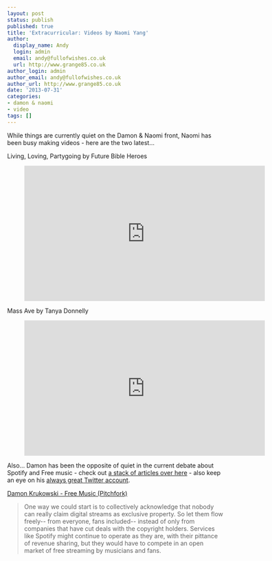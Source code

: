 ```yaml
---
layout: post
status: publish
published: true
title: 'Extracurricular: Videos by Naomi Yang'
author:
  display_name: Andy
  login: admin
  email: andy@fullofwishes.co.uk
  url: http://www.grange85.co.uk
author_login: admin
author_email: andy@fullofwishes.co.uk
author_url: http://www.grange85.co.uk
date: '2013-07-31'
categories:
- damon & naomi
- video
tags: []
---
```

<p>While things are currently quiet on the Damon & Naomi front, Naomi has been busy making videos - here are the two latest...</p>
<p>Living, Loving, Partygoing by Future Bible Heroes<br />
</p>
<figure class="caption aligncenter"><iframe width="560" height="315" src="https://www.youtube-nocookie.com/embed/9iWbsS63NNo" frameborder="0" allowfullscreen></iframe><figcaption class="caption-text"></figcaption></figure>
<p>Mass Ave by Tanya Donnelly<br />
</p>
<figure class="caption aligncenter"><iframe width="560" height="315" src="https://www.youtube-nocookie.com/embed/hsTjviZlE-A" frameborder="0" allowfullscreen></iframe><figcaption class="caption-text"></figcaption></figure>
<p>Also... Damon has been the opposite of quiet in the current debate about Spotify and Free music - check out <a href="https://www.google.com/search?q=damon+krukowski&safe=off&source=lnms&tbm=nws&sa=X&ei=_Or4UerUIsqs7QbCpoHYCQ&ved=0CA0Q_AUoAQ&biw=1281&bih=858">a stack of articles over here</a> - also keep an eye on his <a href="https://twitter.com/Dada_Drummer">always great Twitter account</a>.</p>
<p><a href="http://pitchfork.com/features/oped/9178-free-music/">Damon Krukowski - Free Music (Pitchfork)</a></p>
<blockquote><p>One way we could start is to collectively acknowledge that nobody can really claim digital streams as exclusive property. So let them flow freely-- from everyone, fans included-- instead of only from companies that have cut deals with the copyright holders. Services like Spotify might continue to operate as they are, with their pittance of revenue sharing, but they would have to compete in an open market of free streaming by musicians and fans.</p></blockquote>
